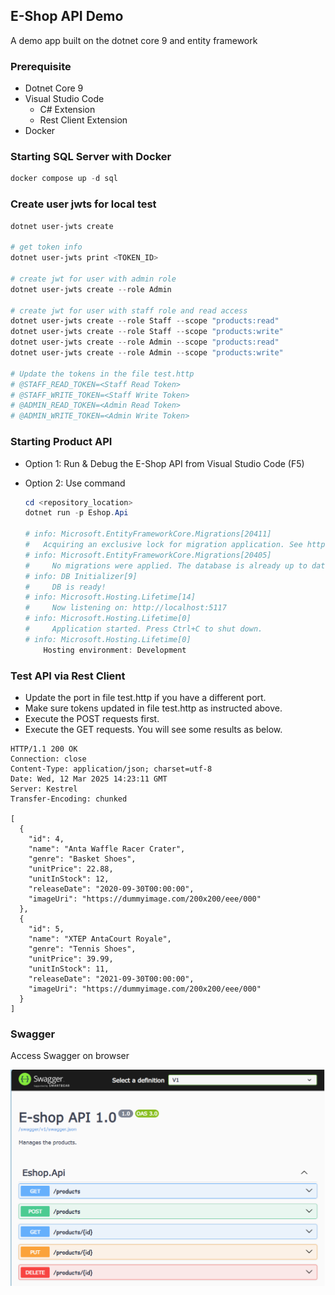 ## E-Shop API Demo

A demo app built on the dotnet core 9 and entity framework

### Prerequisite

- Dotnet Core 9
- Visual Studio Code
  - C# Extension
  - Rest Client Extension
- Docker


### Starting SQL Server with Docker

```powershell
docker compose up -d sql
```


### Create user jwts for local test

```powershell
dotnet user-jwts create

# get token info
dotnet user-jwts print <TOKEN_ID>

# create jwt for user with admin role
dotnet user-jwts create --role Admin

# create jwt for user with staff role and read access
dotnet user-jwts create --role Staff --scope "products:read"
dotnet user-jwts create --role Staff --scope "products:write"
dotnet user-jwts create --role Admin --scope "products:read"
dotnet user-jwts create --role Admin --scope "products:write"

# Update the tokens in the file test.http
# @STAFF_READ_TOKEN=<Staff Read Token>
# @STAFF_WRITE_TOKEN=<Staff Write Token>
# @ADMIN_READ_TOKEN=<Admin Read Token>
# @ADMIN_WRITE_TOKEN=<Admin Write Token>

```

### Starting Product API

- Option 1: Run & Debug the E-Shop API from Visual Studio Code (F5)

- Option 2: Use command

    ```powershell
    cd <repository_location>
    dotnet run -p Eshop.Api

    # info: Microsoft.EntityFrameworkCore.Migrations[20411]
    #   Acquiring an exclusive lock for migration application. See https://aka.ms/efcore-docs-migrations-lock # for more information if this takes too long.
    # info: Microsoft.EntityFrameworkCore.Migrations[20405]
    #     No migrations were applied. The database is already up to date.
    # info: DB Initializer[9]
    #     DB is ready!
    # info: Microsoft.Hosting.Lifetime[14]
    #     Now listening on: http://localhost:5117
    # info: Microsoft.Hosting.Lifetime[0]
    #     Application started. Press Ctrl+C to shut down.
    # info: Microsoft.Hosting.Lifetime[0]
        Hosting environment: Development
    ```



### Test API via Rest Client

- Update the port in file test.http if you have a different port.
- Make sure tokens updated in file test.http as instructed above.
- Execute the POST requests first.
- Execute the GET requests. You will see some results as below.
  
```http
HTTP/1.1 200 OK
Connection: close
Content-Type: application/json; charset=utf-8
Date: Wed, 12 Mar 2025 14:23:11 GMT
Server: Kestrel
Transfer-Encoding: chunked

[
  {
    "id": 4,
    "name": "Anta Waffle Racer Crater",
    "genre": "Basket Shoes",
    "unitPrice": 22.88,
    "unitInStock": 12,
    "releaseDate": "2020-09-30T00:00:00",
    "imageUri": "https://dummyimage.com/200x200/eee/000"
  },
  {
    "id": 5,
    "name": "XTEP AntaCourt Royale",
    "genre": "Tennis Shoes",
    "unitPrice": 39.99,
    "unitInStock": 11,
    "releaseDate": "2021-09-30T00:00:00",
    "imageUri": "https://dummyimage.com/200x200/eee/000"
  }
]
```
 


### Swagger 

Access Swagger on browser 

![version1](screenshots/version1-screenshot.png)

<!-- ![version2](screenshots/version2-screenshot.png) -->

